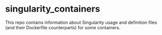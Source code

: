 # singularity_containers

This repo contains information about Singularity usage and definition files (and their Dockerfile counterparts) for some containers.

